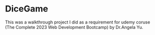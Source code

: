 # DiceGame
This was a walkthrough project I did as a requirement for udemy coruse (The Complete 2023 Web Development Bootcamp) by Dr.Angela Yu.


